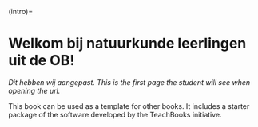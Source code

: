(intro)=
# Welkom bij natuurkunde leerlingen uit de OB! 

_Dit hebben wij aangepast. This is the first page the student will see when opening the url._

This book can be used as a template for other books. It includes a starter package of the software developed by the TeachBooks initiative.
